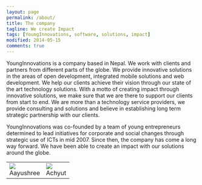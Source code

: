 ```yaml
---
layout: page
permalink: /about/
title: The company
tagline: We create Impact
tags: [YoungInnovations, software, solutions, impact]
modified: 2014-05-15
comments: true
---
```


YoungInnovations is a company based in Nepal. We work with clients and partners from different parts of the globe. We provide innovative solutions in the areas of open development, integrated mobile solutions and web development. We help our clients achieve their vision through our state of the art technology solutions. With a motto of creating impact through innovative solutions, we make sure that we are there to support our clients from start to end. We are more than a technology service providers, we provide consulting and solutions and believe in establishing long term strategic partnership with our clients. 

YoungInnovations was co-founded by a team of young entrepreneurs determined to lead initiatives for corporate and social changes through strategic use of ICTs in mid 2007. Since then, the company has come a long way forward. We have been able to create an impact with our solutions around the globe. 

<table border="0">
<tr><td>
<img src="{{ site.url }}/images/staff/Aayushree.jpg" />
<br>Aayushree
</td><td>
<img src="{{ site.url }}/images/staff/Achyut.jpg" />
<br>Achyut
</td></tr>
</table>
